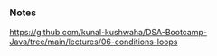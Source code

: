 ### Notes

https://github.com/kunal-kushwaha/DSA-Bootcamp-Java/tree/main/lectures/06-conditions-loops
